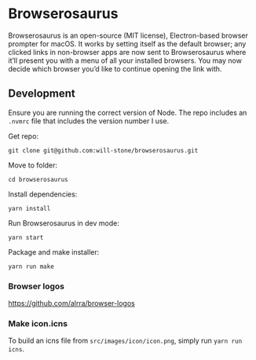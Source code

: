 # Browserosaurus

Browserosaurus is an open-source (MIT license), Electron-based browser prompter for macOS. It works by setting itself as the default browser; any clicked links in non-browser apps are now sent to Browserosaurus where it’ll present you with a menu of all your installed browsers. You may now decide which browser you’d like to continue opening the link with.

## Development

Ensure you are running the correct version of Node. The repo includes an `.nvmrc` file that includes the version number I use.

Get repo:

```
git clone git@github.com:will-stone/browserosaurus.git
```

Move to folder:

```
cd browserosaurus
```

Install dependencies:

```
yarn install
```

Run Browserosaurus in dev mode:

```
yarn start
```

Package and make installer:

```
yarn run make
```

### Browser logos

https://github.com/alrra/browser-logos

### Make icon.icns

To build an icns file from `src/images/icon/icon.png`, simply run `yarn run icns`.
